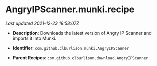 # AngryIPScanner.munki.recipe

_Last updated 2021-12-23 19:58:07Z_

- **Description**: Downloads the latest version of Angry IP Scanner and imports it into Munki.

- **Identifier**: `com.github.clburlison.munki.AngryIPScanner`

- **Parent Recipes**: `com.github.clburlison.download.AngryIPScanner`
